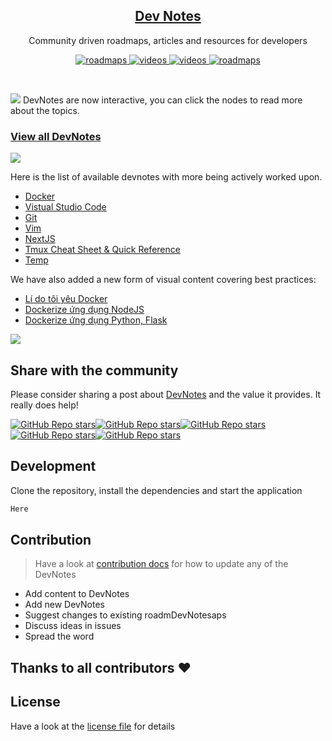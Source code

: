 <p align="center">
  <h2 align="center"><a href="#">Dev Notes</a></h2>
  <p align="center">Community driven roadmaps, articles and resources for developers<p>
  <p align="center">
    <a href="#">
    	<img src="https://img.shields.io/badge/-Roadmaps%20-0a0a0a.svg?style=flat&colorA=0a0a0a" alt="roadmaps" />
    </a>
    <a href="#">
    	<img src="https://img.shields.io/badge/-Videos-0a0a0a.svg?style=flat&colorA=0a0a0a" alt="videos" />
    </a>
    <a href="#">
    	<img src="https://img.shields.io/badge/-Translations-0a0a0a.svg?style=flat&colorA=0a0a0a" alt="videos" />
    </a>
    <a href="#">
    	<img src="https://img.shields.io/badge/%E2%9D%A4-YouTube%20Channel-0a0a0a.svg?style=flat&colorA=0a0a0a" alt="roadmaps" />
    </a>
  </p>

</p>

<br>


![](https://i.imgur.com/waxVImv.png)
DevNotes are now interactive, you can click the nodes to read more about the topics.

### [View all DevNotes](#)

![](https://i.imgur.com/waxVImv.png)

Here is the list of available devnotes with more being actively worked upon.

- [Docker](Docker/README.md)
- [Vistual Studio Code](Vistual%20Studio%20Code//README.md)
- [Git](Git/README.md)
- [Vim](Vim/README.md)
- [NextJS](Udemy/NextJS/README.md)
- [Tmux Cheat Sheet & Quick Reference](Tmux/README.md)
- [Temp](Temp/README.md)

We have also added a new form of visual content covering best practices:

- [Lí do tôi yêu Docker](Docker/docker_ep1.md)
- [Dockerize ứng dụng NodeJS](Docker/docker_ep2.md)
- [Dockerize ứng dụng Python, Flask](Docker/docker_ep3.md)

![](https://i.imgur.com/waxVImv.png)

## Share with the community

Please consider sharing a post about [DevNotes](#) and the value it provides. It really does help!

[![GitHub Repo stars](https://img.shields.io/badge/share%20on-reddit-red?logo=reddit)](#)[![GitHub Repo stars](https://img.shields.io/badge/share%20on-hacker%20news-orange?logo=ycombinator)](#)[![GitHub Repo stars](https://img.shields.io/badge/share%20on-twitter-03A9F4?logo=twitter)](#)[![GitHub Repo stars](https://img.shields.io/badge/share%20on-facebook-1976D2?logo=facebook)](#)[![GitHub Repo stars](https://img.shields.io/badge/share%20on-linkedin-3949AB?logo=linkedin)](#)
## Development

Clone the repository, install the dependencies and start the application

```bash
Here
```

## Contribution

> Have a look at [contribution docs](./contributing.md) for how to update any of the DevNotes

- Add content to DevNotes
- Add new DevNotes
- Suggest changes to existing roadmDevNotesaps
- Discuss ideas in issues
- Spread the word

## Thanks to all contributors ❤


## License

Have a look at the [license file](./license) for details
